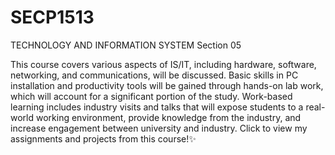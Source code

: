 # SECP1513
TECHNOLOGY AND INFORMATION SYSTEM Section 05

This course covers various aspects of IS/IT, including hardware, software, networking, and communications, will be discussed. Basic skills in PC installation and productivity tools will be gained through hands-on lab work, which will account for a significant portion of the study. Work-based learning includes industry visits and talks that will expose students to a real-world working environment, provide knowledge from the industry, and increase engagement between university and industry. Click to view my assignments and projects from this course!✨
